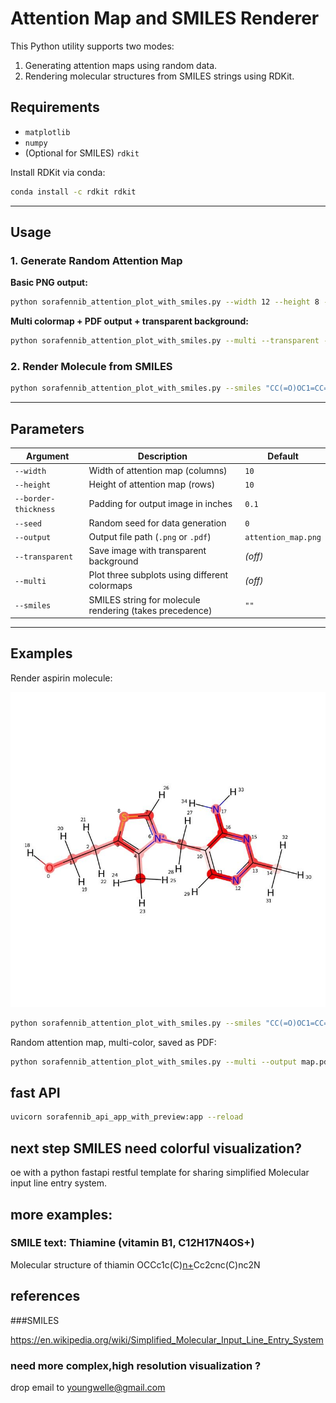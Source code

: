 # Attention Map and SMILES Renderer

This Python utility supports two modes:
1. Generating attention maps using random data.
2. Rendering molecular structures from SMILES strings using RDKit.

## Requirements

- `matplotlib`
- `numpy`
- (Optional for SMILES) `rdkit`

Install RDKit via conda:
```bash
conda install -c rdkit rdkit
```

---

## Usage

### 1. Generate Random Attention Map

**Basic PNG output:**

```bash
python sorafennib_attention_plot_with_smiles.py --width 12 --height 8 --output result.png
```

**Multi colormap + PDF output + transparent background:**

```bash
python sorafennib_attention_plot_with_smiles.py --multi --transparent --output result.pdf
```

### 2. Render Molecule from SMILES

```bash
python sorafennib_attention_plot_with_smiles.py --smiles "CC(=O)OC1=CC=CC=C1C(=O)O" --output aspirin.png
```

---

## Parameters

| Argument             | Description                                                  | Default       |
|----------------------|--------------------------------------------------------------|---------------|
| `--width`            | Width of attention map (columns)                             | `10`          |
| `--height`           | Height of attention map (rows)                               | `10`          |
| `--border-thickness`| Padding for output image in inches                            | `0.1`         |
| `--seed`             | Random seed for data generation                              | `0`           |
| `--output`           | Output file path (`.png` or `.pdf`)                          | `attention_map.png` |
| `--transparent`      | Save image with transparent background                        | *(off)*       |
| `--multi`            | Plot three subplots using different colormaps                | *(off)*       |
| `--smiles`           | SMILES string for molecule rendering (takes precedence)      | `""`          |

---

## Examples

Render aspirin molecule:

![vitamin](https://github.com/yangboz/SMILESVisualize/blob/master/SMILES_vitamin.jpeg)
```bash
python sorafennib_attention_plot_with_smiles.py --smiles "CC(=O)OC1=CC=CC=C1C(=O)O" --output aspirin.png
```

Random attention map, multi-color, saved as PDF:
```bash
python sorafennib_attention_plot_with_smiles.py --multi --output map.pdf
```

## fast API

```bash
uvicorn sorafennib_api_app_with_preview:app --reload
```

## next step SMILES need colorful visualization?
 oe with a python fastapi   restful template for sharing simplified Molecular input line entry system.

  ## more examples: 
  
### SMILE text: Thiamine (vitamin B1, C12H17N4OS+)

Molecular structure of thiamin	OCCc1c(C)[n+](cs1)Cc2cnc(C)nc2N

## references
###SMILES

https://en.wikipedia.org/wiki/Simplified_Molecular_Input_Line_Entry_System

### need more complex,high resolution visualization ?

drop email to youngwelle@gmail.com
